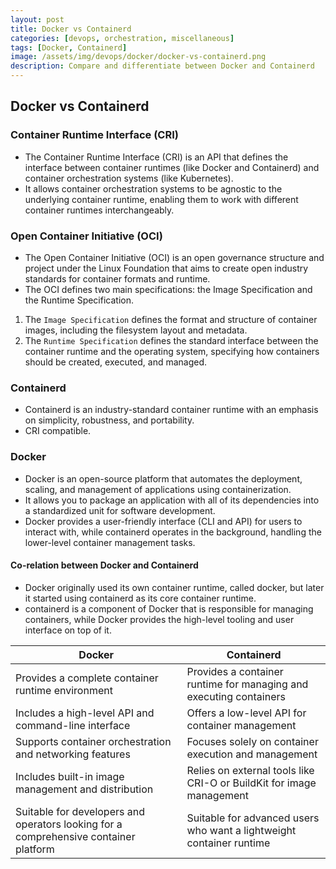 ```yaml
---
layout: post
title: Docker vs Containerd
categories: [devops, orchestration, miscellaneous]
tags: [Docker, Containerd]
image: /assets/img/devops/docker/docker-vs-containerd.png
description: Compare and differentiate between Docker and Containerd
---
```


## Docker vs Containerd

### Container Runtime Interface (CRI)

- The Container Runtime Interface (CRI) is an API that defines the interface between container runtimes (like Docker and Containerd) and container orchestration systems (like Kubernetes).
- It allows container orchestration systems to be agnostic to the underlying container runtime, enabling them to work with different container runtimes interchangeably.

### Open Container Initiative (OCI)

- The Open Container Initiative (OCI) is an open governance structure and project under the Linux Foundation that aims to create open industry standards for container formats and runtime.
- The OCI defines two main specifications: the Image Specification and the Runtime Specification.

1. The `Image Specification` defines the format and structure of container images, including the filesystem layout and metadata.
2. The `Runtime Specification` defines the standard interface between the container runtime and the operating system, specifying how containers should be created, executed, and managed.

### Containerd

- Containerd is an industry-standard container runtime with an emphasis on simplicity, robustness, and portability.
- CRI compatible.

### Docker

- Docker is an open-source platform that automates the deployment, scaling, and management of applications using containerization.
- It allows you to package an application with all of its dependencies into a standardized unit for software development.
- Docker provides a user-friendly interface (CLI and API) for users to interact with, while containerd operates in the background, handling the lower-level container management tasks.

#### Co-relation between Docker and Containerd

- Docker originally used its own container runtime, called docker, but later it started using containerd as its core container runtime.
- containerd is a component of Docker that is responsible for managing containers, while Docker provides the high-level tooling and user interface on top of it.

| Docker                                            | Containerd                                                         |
| ------------------------------------------------- | -----------                                                        |
| Provides a complete container runtime environment | Provides a container runtime for managing and executing containers |
| Includes a high-level API and command-line interface | Offers a low-level API for container management |
| Supports container orchestration and networking features | Focuses solely on container execution and management |
| Includes built-in image management and distribution | Relies on external tools like CRI-O or BuildKit for image management |
| Suitable for developers and operators looking for a comprehensive container platform | Suitable for advanced users who want a lightweight container runtime |

